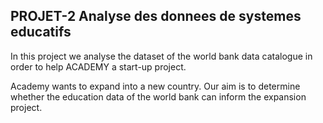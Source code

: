 ## PROJET-2 Analyse des donnees de systemes educatifs

In this project we analyse the dataset of the world bank data catalogue in order to help ACADEMY a start-up project.

Academy wants to expand into a new country. Our aim is to determine whether the education data of the world bank can inform the expansion project.
